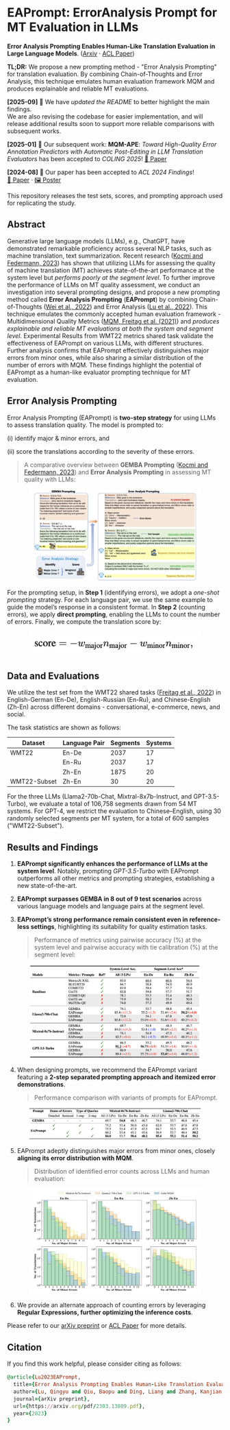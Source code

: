 # EAPrompt: ErrorAnalysis Prompt for MT Evaluation in LLMs

<b>Error Analysis Prompting Enables Human-Like Translation Evaluation in Large Language Models</b>. ([Arxiv](https://arxiv.org/pdf/2303.13809.pdf) · [ACL Paper](https://aclanthology.org/2024.findings-acl.520.pdf))

**TL;DR:** We propose a new prompting method - "Error Analysis Prompting" for translation evaluation. By combining Chain-of-Thoughts and Error Analysis, this technique emulates human evaluation framework MQM and produces explainable and reliable MT evaluations.

**[2025-09]** 📝 We have *updated the README* to better highlight the main findings.  
We are also revising the codebase for easier implementation, and will release additional results soon to support more reliable comparisons with subsequent works.

**[2025-01]** 🎉 Our subsequent work: **MQM-APE**: *Toward High-Quality Error Annotation Predictors with Automatic Post-Editing in LLM Translation Evaluators* has been accepted to *COLING 2025*! [📄 Paper](https://aclanthology.org/2025.coling-main.374.pdf)

**[2024-08]** 🎉 Our paper has been accepted to *ACL 2024 Findings*!  
[📄 Paper](https://aclanthology.org/2024.findings-acl.520.pdf) · [🖼️ Poster](./sources/Poster-0805.pdf) 

This repository releases the test sets, scores, and prompting approach used for replicating the study.

## Abstract

Generative large language models (LLMs), e.g., ChatGPT, have demonstrated remarkable proficiency across several NLP tasks, such as machine translation, text summarization. Recent research ([Kocmi and Federmann, 2023](https://arxiv.org/pdf/2302.14520.pdf)) has shown that utilizing LLMs for assessing the quality of machine translation (MT) achieves state-of-the-art performance at the system level but *performs poorly at the segment level*. To further improve the performance of LLMs on MT quality assessment, we conduct an investigation into several prompting designs, and propose a new prompting method called **Error Analysis Prompting** (**EAPrompt**) by combining Chain-of-Thoughts ([Wei et al., 2022](https://arxiv.org/pdf/2201.11903.pdf)) and Error Analysis ([Lu et al., 2022](https://aclanthology.org/2023.acl-long.324.pdf)). This technique emulates the commonly accepted human evaluation framework - Multidimensional Quality Metrics ([MQM, Freitag et al. (2021)](https://aclanthology.org/2021.tacl-1.87.pdf)) and *produces explainable and reliable MT evaluations at both the system and segment level*. Experimental Results from WMT22 metrics shared
task validate the effectiveness of EAPrompt on various LLMs, with different structures. Further analysis confirms that EAPrompt effectively distinguishes major errors from minor ones, while also sharing a similar distribution of the number of errors with MQM. These findings highlight the potential of EAPrompt as a human-like evaluator prompting technique for MT evaluation.

## Error Analysis Prompting

Error Analysis Prompting (EAPrompt) is **two-step strategy** for using LLMs to assess translation quality. The model is prompted to:

(i) identify major & minor errors, and

(ii) score the translations according to the severity of these errors.

> A comparative overview between **GEMBA Prompting** ([Kocmi and Federmann, 2023](https://arxiv.org/pdf/2302.14520.pdf)) and **Error Analysis Prompting** in assessing MT quality with LLMs:

<div align="center">
    <img width="80%" alt="image" src="https://github.com/Coldmist-Lu/ErrorAnalysis_Prompt/blob/main/sources/fig1_overview.png">
</div>

For the prompting setup, in **Step 1** (identifying errors), we adopt a *one-shot prompting* strategy. For each language pair, we use the same example to guide the model’s response in a consistent format. In **Step 2** (counting errors), we apply **direct prompting**, enabling the LLMs to count the number of errors. Finally, we compute the translation score by:

<div align="center">
    <img width="80%" alt="image" src="https://github.com/Coldmist-Lu/ErrorAnalysis_Prompt/blob/main/sources/postprocess.png">
</div>

<!-- ! Detailed implementation can be obtained in ? -->

## Data and Evaluations

We utilize the test set from the WMT22 shared tasks ([Freitag et al., 2022](https://aclanthology.org/2022.wmt-1.2.pdf)) in English-German (En-De), English-Russian (En-Ru), and Chinese-English (Zh-En) across different domains - conversational, e-commerce, news, and social. 

The task statistics are shown as follows:

| Dataset | Language Pair | Segments | Systems |
|---------|---------------|----------|---------|
| WMT22   | En-De         | 2037     | 17      |
|         | En-Ru         | 2037     | 17      |
|         | Zh-En         | 1875     | 20      |
| WMT22-Subset | Zh-En | 30 | 20 |

For the three LLMs (Llama2-70b-Chat, Mixtral-8x7b-Instruct, and GPT-3.5-Turbo), we evaluate a total of 106,758 segments drawn from 54 MT systems. For GPT-4, we restrict the evaluation to Chinese–English, using 30 randomly selected segments per MT system, for a total of 600 samples ("WMT22-Subset").

<!-- ! The response of the LLMs can be found in "[./data](./data/)". -->

<!-- ! The evaluation scores are available in "[./data](./data/)", with a format consistent with the metric scores in [MTME](https://github.com/google-research/mt-metrics-eval). -->





## Results and Findings

1. **EAPrompt significantly enhances the performance of LLMs at the system level**. Notably, prompting *GPT-3.5-Turbo* with EAPrompt outperforms all other metrics and prompting strategies, establishing a new state-of-the-art.

2. **EAPrompt surpasses GEMBA in 8 out of 9 test scenarios** across various language models and language pairs at the segment level.

3. **EAPrompt’s strong performance remain consistent even in reference-less settings**, highlighting its suitability for quality estimation tasks.

   > Performance of metrics using pairwise accuracy (%) at the system level and pairwise accuracy with tie calibration (%) at the segment level:

<div align="center">
    <img width="80%" alt="image" src="https://github.com/Coldmist-Lu/ErrorAnalysis_Prompt/blob/main/sources/main_results.png">
</div>

4. When designing prompts, we recommend the EAPrompt variant featuring a **2-step separated prompting approach and itemized error demonstrations**.

    > Performance comparison with variants of prompts for EAPrompt.

<div align="center">
    <img width="80%" alt="image" src="https://github.com/Coldmist-Lu/ErrorAnalysis_Prompt/blob/main/sources/prompt_variants.png">
</div>


5. EAPrompt adeptly distinguishes major errors from minor ones, closely **aligning its error distribution with MQM**.

   > Distribution of identified error counts across LLMs and human evaluation:

<div align="center">
    <img width="80%" alt="image" src="https://github.com/Coldmist-Lu/ErrorAnalysis_Prompt/blob/main/sources/error_dist.png">
</div>

6. We provide an alternate approach of counting errors by leveraging **Regular Expressions, further optimizing the inference costs**.

  <!-- > !how to do so? -->

Please refer to our [arXiv preprint](https://arxiv.org/pdf/2303.13809.pdf) or [ACL Paper](https://aclanthology.org/2024.findings-acl.520.pdf) for more details.

## Citation
If you find this work helpful, please consider citing as follows:  

```ruby
@article{Lu2023EAPrompt,
  title={Error Analysis Prompting Enables Human-Like Translation Evaluation in Large Language Models},
  author={Lu, Qingyu and Qiu, Baopu and Ding, Liang and Zhang, Kanjian and Kocmi, Tom and Tao, Dacheng},
  journal={arXiv preprint},
  url={https://arxiv.org/pdf/2303.13809.pdf},
  year={2023}
}
```

